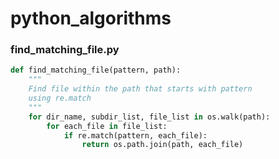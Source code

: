 # python_algorithms

### find_matching_file.py  

```python
def find_matching_file(pattern, path):
    """
    Find file within the path that starts with pattern
    using re.match
    """
    for dir_name, subdir_list, file_list in os.walk(path):
        for each_file in file_list:
            if re.match(pattern, each_file):
                return os.path.join(path, each_file)
```

